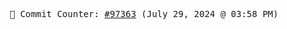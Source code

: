 <p align="center">
    <samp>
        📮 Commit Counter: <a href="https://github.com/Javascript-void0/Javascript-void0/commits/main">#97363</a> (July 29, 2024 @ 03:58 PM)
    </samp>
</p>